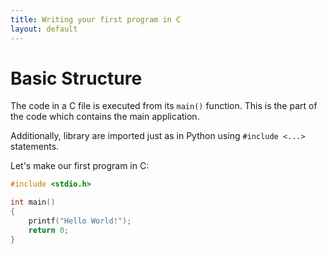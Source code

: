 ```yaml
---
title: Writing your first program in C
layout: default
---
```

# Basic Structure
The code in a C file is executed from its `main()` function. 
This is the part of the code which contains the main application.

Additionally, library are imported just as in Python using `#include <...>` statements.

Let's make our first program in C:
```c
#include <stdio.h>

int main()
{
    printf("Hello World!");
    return 0;
}
```
